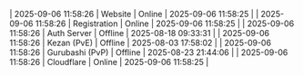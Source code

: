 | 2025-09-06 11:58:26 | Website | Online | 2025-09-06 11:58:25 |
| 2025-09-06 11:58:26 | Registration | Online | 2025-09-06 11:58:25 |
| 2025-09-06 11:58:26 | Auth Server | Offline | 2025-08-18 09:33:31 |
| 2025-09-06 11:58:26 | Kezan (PvE) | Offline | 2025-08-03 17:58:02 |
| 2025-09-06 11:58:26 | Gurubashi (PvP) | Offline | 2025-08-23 21:44:06 |
| 2025-09-06 11:58:26 | Cloudflare | Online | 2025-09-06 11:58:25 |

